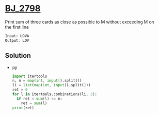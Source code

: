 # [BJ_2798](https://acmicpc.net/problem/2798)

Print sum of three cards as close as possible to M without exceeding M on the first line

```txt
Input: LOVA
Output: LOV
```

## Solution

* py

  ```py
  import itertools
  n, m = map(int, input().split())
  li = list(map(int, input().split()))
  ret = 0
  for l in itertools.combinations(li, 3):
    if ret < sum(l) <= m:
      ret = sum(l)
  print(ret)
  ```
